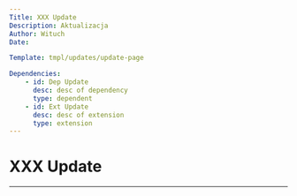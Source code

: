 ```yaml
---
Title: XXX Update
Description: Aktualizacja
Author: Wituch
Date:

Template: tmpl/updates/update-page

Dependencies:
    - id: Dep Update
      desc: desc of dependency
      type: dependent
    - id: Ext Update
      desc: desc of extension
      type: extension
---
```


# XXX Update
-----

